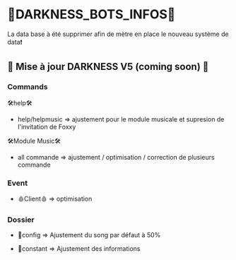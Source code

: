 # 👾DARKNESS_BOTS_INFOS👾
La data base à été supprimer afin de mètre en place le nouveau système de data❗

## 🤖 Mise à jour DARKNESS V5 (coming soon) 🤖

### Commands

🛠help🛠
* help/helpmusic
=> ajustement pour le module musicale et supresion de l'invitation de Foxxy

🛠Module Music🛠
* all commande
=> ajustement / optimisation / correction de plusieurs commande

### Event

* 🩸Client🩸
=> optimisation

### Dossier

* 🎁config
=> Ajustement du song par défaut à 50%

* 🎁constant
=> Ajustement des informations
